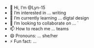 - 👋 Hi, I’m @Lyn-15
- 👀 I’m interested in ... writing 
- 🌱 I’m currently learning ... digtal design
- 💞️ I’m looking to collaborate on ... `
- 📫 How to reach me ... teams 
- 😄 Pronouns: ... she/her
- ⚡ Fun fact: ... 

<!---
Lyn-15/Lyn-15 is a ✨ special ✨ repository because its `README.md` (this file) appears on your GitHub profile.
You can click the Preview link to take a look at your changes.
--->
